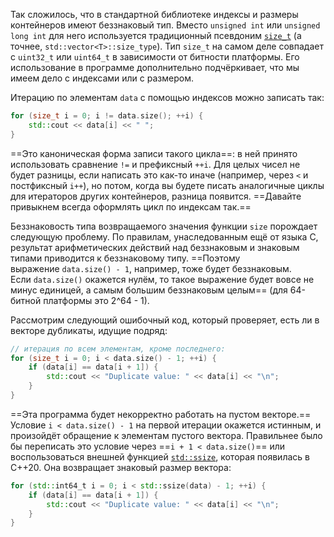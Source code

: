 Так сложилось, что в стандартной библиотеке индексы и размеры контейнеров имеют беззнаковый тип. Вместо `unsigned int` или `unsigned long int` для него используется традиционный псевдоним [`size_t`](https://en.cppreference.com/w/cpp/types/size_t) (а точнее, `std::vector<T>::size_type`). Тип `size_t` на самом деле совпадает с `uint32_t` или `uint64_t` в зависимости от битности платформы. Его использование в программе дополнительно подчёркивает, что мы имеем дело с индексами или с размером.

Итерацию по элементам `data` с помощью индексов можно записать так:

```c++
for (size_t i = 0; i != data.size(); ++i) {
    std::cout << data[i] << " ";
}
```

==Это каноническая форма записи такого цикла==: в ней принято использовать сравнение `!=` и префиксный `++i`. Для целых чисел не будет разницы, если написать это как-то иначе (например, через `<` и постфиксный `i++`), но потом, когда вы будете писать аналогичные циклы для итераторов других контейнеров, разница появится. ==Давайте привыкнем всегда оформлять цикл по индексам так.==

Беззнаковость типа возвращаемого значения функции `size` порождает следующую проблему. По правилам, унаследованным ещё от языка C, результат арифметических действий над беззнаковым и знаковым типами приводится к беззнаковому типу. ==Поэтому выражение `data.size() - 1`, например, тоже будет беззнаковым. Если `data.size()` окажется нулём, то такое выражение будет вовсе не минус единицей, а самым большим беззнаковым целым== (для 64-битной платформы это 2^64 - 1).

Рассмотрим следующий ошибочный код, который проверяет, есть ли в векторе дубликаты, идущие подряд:

```c++
// итерация по всем элементам, кроме последнего:
for (size_t i = 0; i < data.size() - 1; ++i) {
    if (data[i] == data[i + 1]) {
        std::cout << "Duplicate value: " << data[i] << "\n";
    }
}
```

==Эта программа будет некорректно работать на пустом векторе.== Условие `i < data.size() - 1` на первой итерации окажется истинным, и произойдёт обращение к элементам пустого вектора. Правильнее было бы переписать это условие через ==`i + 1 < data.size()`== или воспользоваться внешней функцией [`std::ssize`](https://en.cppreference.com/w/cpp/iterator/size), которая появилась в C++20. Она возвращает знаковый размер вектора:

```c++
for (std::int64_t i = 0; i < std::ssize(data) - 1; ++i) {
    if (data[i] == data[i + 1]) {
        std::cout << "Duplicate value: " << data[i] << "\n";
    }
}
```